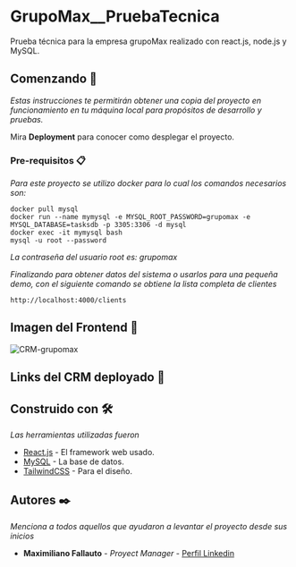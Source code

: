 # GrupoMax__PruebaTecnica
Prueba técnica para la empresa grupoMax realizado con react.js, node.js y MySQL.

## Comenzando 🚀

_Estas instrucciones te permitirán obtener una copia del proyecto en funcionamiento en tu máquina local para propósitos de desarrollo y pruebas._

Mira **Deployment** para conocer como desplegar el proyecto.

### Pre-requisitos 📋

_Para este proyecto se utilizo docker para lo cual los comandos necesarios son:_

```
docker pull mysql
docker run --name mymysql -e MYSQL_ROOT_PASSWORD=grupomax -e MYSQL_DATABASE=tasksdb -p 3305:3306 -d mysql
docker exec -it mymysql bash
mysql -u root --password
```

_La contraseña del usuario root es: grupomax_


_Finalizando para obtener datos del sistema o usarlos para una pequeña demo, con el siguiente comando se obtiene la lista completa de clientes_

```
http://localhost:4000/clients
```

## Imagen del Frontend 🎨


![CRM-grupomax](https://user-images.githubusercontent.com/59952134/182994562-39016829-f6a4-4328-8e60-cda5c5f334a9.png)


## Links del CRM deployado 🔗



## Construido con 🛠️

_Las herramientas utilizadas fueron_

* [React.js](https://es.reactjs.org/docs/getting-started.html) - El framework web usado.
* [MySQL](https://dev.mysql.com/doc/) - La base de datos.
* [TailwindCSS](https://tailwindcss.com/docs/installation) - Para el diseño.

## Autores ✒️

_Menciona a todos aquellos que ayudaron a levantar el proyecto desde sus inicios_

* **Maximiliano Fallauto** - *Proyect Manager* - [Perfil Linkedin](https://www.linkedin.com/in/maximiliano-fallauto/)
